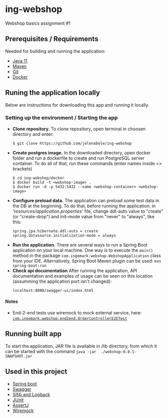 # ing-webshop
Webshop basics assignment #1

## Prerequisites / Requirements
Needed for building and running the application:
* [Java 11](https://www.oracle.com/java/technologies/javase/javase-jdk8-downloads.html)
* [Maven](https://maven.apache.org/)
* [Git](https://git-scm.com/)
* [Docker](https://docs.docker.com/)


## Runing the application locally
Below are instructions for downloading this app and running it locally.

### Setting up the environment / Starting the app
* **Clone repository.**
    To clone repository, open terminal in choosen directory and enter:
    ```
    $ git clone https://github.com/jelenabole/ing-webshop
    ```
* **Create postgres image.**
    In the downloaded directory, open docker folder and run a dockerfile to create and run
    PostgreSQL server container. To do all of that, run these commands (enter names inside <> brackets)
    ``` 
    $ cd ing-webshop/docker
    $ docker build -t <webshop-image> .
    $ docker run -d -p 5432:5432 --name <webshop-container> <webshop-image>
    ```
* **Configure preload data.**
    The application can preload some test data in the DB at the beginning. To do that, before
    running the application, in *'resources/application.properties'* file, change ddl-auto value to "create"
    (or "create-drop") and init-mode value from "never" to "always", like this:
   ```
   spring.jpa.hibernate.ddl-auto = create
   spring.datasource.initialization-mode = always
   ```
* **Run the application.**
    There are several ways to run a Spring Boot application on your local machine. One way is to execute the `main()`
    method in the package `com.ingemark.webshop.WebshopApplication` class from your IDE.
    Alternatively, Spring Boot Maven plugin can be used: `mvn spring-boot:run`
* **Check api documentation**
    After running the application, API documentation and examples of usage can be seen on
    this location (assumming the application port isn't changed):
    ```
    localhost:8080/swagger-ui/index.html
    ```

#### Notes
* End-2-end tests use wiremock to mock external service, here: 
[`com.ingemark.webshop.end2end.OrderControllerE2ETest`](https://github.com/jelenabole/ing-webshop/blob/main/src/test/java/com/ingemark/webshop/end2end/OrderControllerEnd2endTest.java)

## Running built app
To start the application, JAR file is available in /lib directory, from which it can be
started with the command `java -jar  ./webshop-0.0.1-SNAPSHOT.jar`

## Used in this project
* [Spring boot](https://spring.io/projects/spring-boot)
* [Swagger](https://swagger.io/)
* [Slf4j and Logback](http://www.slf4j.org/)
* [JUnit](https://junit.org/junit5/)
* [AssertJ](https://assertj.github.io/doc/)
* [Wiremock](http://wiremock.org/)